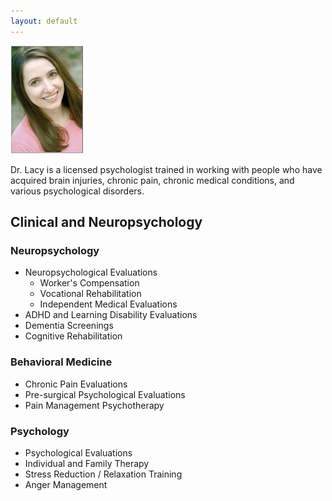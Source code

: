 ```yaml
---
layout: default
---
```


<div class="about-dr-lacy">
  <img src="images/rachellacy.jpg">
  <p>
    Dr. Lacy is a licensed psychologist trained in working with people
    who have acquired brain injuries, chronic pain, chronic medical
    conditions, and various psychological disorders.
  </p>
  <div class="clear"></div>
</div>


## Clinical and Neuropsychology

### Neuropsychology
* Neuropsychological Evaluations
  * Worker's Compensation
  * Vocational Rehabilitation
  * Independent Medical Evaluations
* ADHD and Learning Disability Evaluations
* Dementia Screenings
* Cognitive Rehabilitation

### Behavioral Medicine
* Chronic Pain Evaluations
* Pre-surgical Psychological Evaluations
* Pain Management Psychotherapy

### Psychology
* Psychological Evaluations
* Individual and Family Therapy
* Stress Reduction / Relaxation Training
* Anger Management
